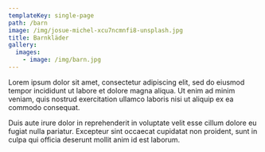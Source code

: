 ```yaml
---
templateKey: single-page
path: /barn
image: /img/josue-michel-xcu7ncmnfi8-unsplash.jpg
title: Barnkläder
gallery:
  images:
    - image: /img/barn.jpg
---
```

Lorem ipsum dolor sit amet, consectetur adipiscing elit, sed do eiusmod tempor incididunt ut labore et dolore magna aliqua. Ut enim ad minim veniam, quis nostrud exercitation ullamco laboris nisi ut aliquip ex ea commodo consequat.

Duis aute irure dolor in reprehenderit in voluptate velit esse cillum dolore eu fugiat nulla pariatur. Excepteur sint occaecat cupidatat non proident, sunt in culpa qui officia deserunt mollit anim id est laborum.